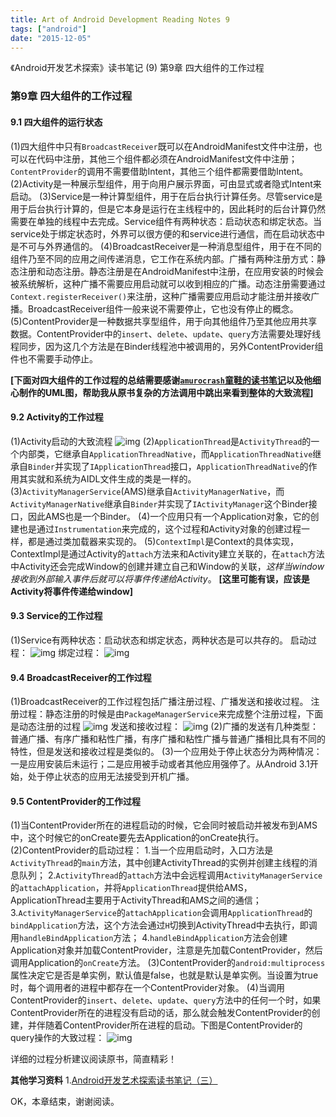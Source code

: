```yaml
---
title: Art of Android Development Reading Notes 9
tags: ["android"]
date: "2015-12-05"
---
```

《Android开发艺术探索》读书笔记 (9) 第9章 四大组件的工作过程  <!--more-->

### 第9章 四大组件的工作过程
#### 9.1 四大组件的运行状态
(1)四大组件中只有`BroadcastReceiver`既可以在AndroidManifest文件中注册，也可以在代码中注册，其他三个组件都必须在AndroidManifest文件中注册；`ContentProvider`的调用不需要借助Intent，其他三个组件都需要借助Intent。
(2)Activity是一种展示型组件，用于向用户展示界面，可由显式或者隐式Intent来启动。
(3)Service是一种计算型组件，用于在后台执行计算任务。尽管service是用于后台执行计算的，但是它本身是运行在主线程中的，因此耗时的后台计算仍然需要在单独的线程中去完成。Service组件有两种状态：启动状态和绑定状态。当service处于绑定状态时，外界可以很方便的和service进行通信，而在启动状态中是不可与外界通信的。
(4)BroadcastReceiver是一种消息型组件，用于在不同的组件乃至不同的应用之间传递消息，它工作在系统内部。广播有两种注册方式：静态注册和动态注册。静态注册是在AndroidManifest中注册，在应用安装的时候会被系统解析，这种广播不需要应用启动就可以收到相应的广播。动态注册需要通过`Context.registerReceiver()`来注册，这种广播需要应用启动才能注册并接收广播。BroadcastReceiver组件一般来说不需要停止，它也没有停止的概念。
(5)ContentProvider是一种数据共享型组件，用于向其他组件乃至其他应用共享数据。ContentProvider中的`insert`、`delete`、`update`、`query`方法需要处理好线程同步，因为这几个方法是在Binder线程池中被调用的，另外ContentProvider组件也不需要手动停止。

**[下面对四大组件的工作过程的总结需要感谢[`amurocrash`童鞋的读书笔记](http://blog.csdn.net/amurocrash/article/details/48858353)以及他细心制作的UML图，帮助我从原书复杂的方法调用中跳出来看到整体的大致流程]**

#### 9.2 Activity的工作过程
(1)Activity启动的大致流程
![img](/images/androidart_activity.png)
(2)`ApplicationThread`是`ActivityThread`的一个内部类，它继承自`ApplicationThreadNative`，而`ApplicationThreadNative`继承自`Binder`并实现了`IApplicationThread`接口，`ApplicationThreadNative`的作用其实就和系统为AIDL文件生成的类是一样的。
(3)`ActivityManagerService`(AMS)继承自`ActivityManagerNative`，而`ActivityManagerNative`继承自`Binder`并实现了`IActivityManager`这个Binder接口，因此AMS也是一个Binder。
(4)一个应用只有一个Application对象，它的创建也是通过`Instrumentation`来完成的，这个过程和Activity对象的创建过程一样，都是通过类加载器来实现的。
(5)`ContextImpl`是Context的具体实现，ContextImpl是通过Activity的`attach`方法来和Activity建立关联的，在`attach`方法中Activity还会完成Window的创建并建立自己和Window的关联，*这样当window接收到外部输入事件后就可以将事件传递给Activity*。 **[这里可能有误，应该是Activity将事件传递给window]**

#### 9.3 Service的工作过程
(1)Service有两种状态：启动状态和绑定状态，两种状态是可以共存的。
启动过程：
![img](/images/androidart_service1.png)
绑定过程：
![img](/images/androidart_service2.png)

#### 9.4 BroadcastReceiver的工作过程
(1)BroadcastReceiver的工作过程包括广播注册过程、广播发送和接收过程。
注册过程：静态注册的时候是由`PackageManagerService`来完成整个注册过程，下面是动态注册的过程
![img](/images/androidart_broadcastreceiver1.png)
发送和接收过程：
![img](/images/androidart_broadcastreceiver1.png)
(2)广播的发送有几种类型：普通广播、有序广播和粘性广播，有序广播和粘性广播与普通广播相比具有不同的特性，但是发送和接收过程是类似的。
(3)一个应用处于停止状态分为两种情况：一是应用安装后未运行；二是应用被手动或者其他应用强停了。从Android 3.1开始，处于停止状态的应用无法接受到开机广播。

#### 9.5 ContentProvider的工作过程
(1)当ContentProvider所在的进程启动的时候，它会同时被启动并被发布到AMS中，这个时候它的onCreate要先去Application的onCreate执行。
(2)ContentProvider的启动过程：
1.当一个应用启动时，入口方法是`ActivityThread`的`main`方法，其中创建ActivityThread的实例并创建主线程的消息队列；
2.`ActivityThread`的`attach`方法中会远程调用`ActivityManagerService`的`attachApplication`，并将`ApplicationThread`提供给AMS，ApplicationThread主要用于ActivityThread和AMS之间的通信；
3.`ActivityManagerService`的`attachApplication`会调用`ApplicationThread`的`bindApplication`方法，这个方法会通过`H`切换到ActivityThread中去执行，即调用`handleBindApplication`方法；
4.`handleBindApplication`方法会创建Application对象并加载ContentProvider，注意是先加载ContentProvider，然后调用Application的`onCreate`方法。
(3)ContentProvider的`android:multiprocess`属性决定它是否是单实例，默认值是false，也就是默认是单实例。当设置为true时，每个调用者的进程中都存在一个ContentProvider对象。
(4)当调用ContentProvider的`insert`、`delete`、`update`、`query`方法中的任何一个时，如果ContentProvider所在的进程没有启动的话，那么就会触发ContentProvider的创建，并伴随着ContentProvider所在进程的启动。下图是ContentProvider的query操作的大致过程：
![img](/images/androidart_contentprovider.png)

详细的过程分析建议阅读原书，简直精彩！

**其他学习资料**
1.[Android开发艺术探索读书笔记（三）](http://blog.csdn.net/amurocrash/article/details/48858353)

OK，本章结束，谢谢阅读。


